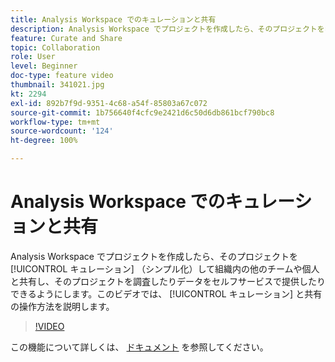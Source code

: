 ```yaml
---
title: Analysis Workspace でのキュレーションと共有
description: Analysis Workspace でプロジェクトを作成したら、そのプロジェクトをキュレーション（シンプル化）して組織内の他のチームや個人と共有し、そのプロジェクトを調査したりデータをセルフサービスで提供したりできるようにします。このビデオでは、キュレーションと共有の操作方法を説明します。
feature: Curate and Share
topic: Collaboration
role: User
level: Beginner
doc-type: feature video
thumbnail: 341021.jpg
kt: 2294
exl-id: 892b7f9d-9351-4c68-a54f-85803a67c072
source-git-commit: 1b756640f4cfc9e2421d6c50d6db861bcf790bc8
workflow-type: tm+mt
source-wordcount: '124'
ht-degree: 100%

---
```


# Analysis Workspace でのキュレーションと共有

Analysis Workspace でプロジェクトを作成したら、そのプロジェクトを [!UICONTROL キュレーション] （シンプル化）して組織内の他のチームや個人と共有し、そのプロジェクトを調査したりデータをセルフサービスで提供したりできるようにします。このビデオでは、 [!UICONTROL キュレーション] と共有の操作方法を説明します。

>[!VIDEO](https://video.tv.adobe.com/v/341021/?quality=12&learn=on)

この機能について詳しくは、 [ドキュメント](https://experienceleague.adobe.com/docs/analytics/analyze/analysis-workspace/curate-share/curate.html?lang=ja) を参照してください。
